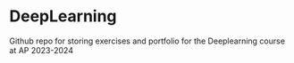 # DeepLearning
Github repo for storing exercises and portfolio for the Deeplearning course at AP 2023-2024
